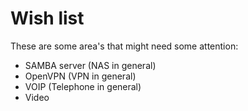 # Wish list

These are some area's that might need some attention:

* SAMBA server (NAS in general)
* OpenVPN (VPN in general)
* VOIP (Telephone in general)
* Video
